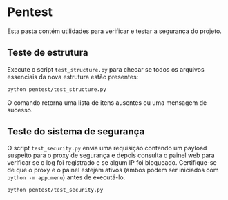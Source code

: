 # Pentest

Esta pasta contém utilidades para verificar e testar a segurança do projeto.

## Teste de estrutura

Execute o script `test_structure.py` para checar se todos os arquivos essenciais da nova estrutura estão presentes:

```bash
python pentest/test_structure.py
```

O comando retorna uma lista de itens ausentes ou uma mensagem de sucesso.

## Teste do sistema de segurança

O script `test_security.py` envia uma requisição contendo um payload suspeito para o proxy de segurança e depois consulta o painel web para verificar se o log foi registrado e se algum IP foi bloqueado. Certifique-se de que o proxy e o painel estejam ativos (ambos podem ser iniciados com `python -m app.menu`) antes de executá-lo.

```bash
python pentest/test_security.py
```
